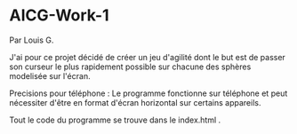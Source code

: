 # AICG-Work-1

Par Louis G.

J'ai pour ce projet décidé de créer un jeu d'agilité dont le but est de passer son curseur le plus rapidement possible sur chacune des sphères modelisée sur l'écran. 

Precisions pour téléphone : Le programme fonctionne sur téléphone et peut nécessiter d'être en format d'écran horizontal sur certains appareils.

Tout le code du programme se trouve dans le index.html .
